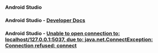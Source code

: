 ### Android Studio

### Android Studio - [Developer Docs](https://developer.android.com/studio)

### Android Studio - [Unable to open connection to: localhost/127.0.0.1:5037, due to: java.net.ConnectException: Connection refused: connect](https://stackoverflow.com/questions/56471689/unable-to-open-connection-to-localhost-127-0-0-15037-due-to-java-net-connect/56471779)